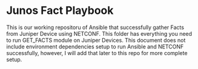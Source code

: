 # Junos Fact Playbook

This is our working repositoru of Ansible that successfully gather Facts from Juniper Device using NETCONF. This folder has everything you need to run
GET_FACTS module on Juniper Devices. This document does not include environment dependencies setup to run Ansible and NETCONF successfully, however, I will add
that later to this repo for more complete setup.
